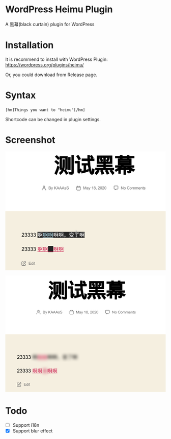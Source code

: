 # WordPress Heimu Plugin

A 黑幕(black curtain) plugin for WordPress

# Installation

It is recommend to install with WordPress Plugin: https://wordpress.org/plugins/heimu/

Or, you could download from Release page.

# Syntax

`[hm]Things you want to "heimu"[/hm]`

Shortcode can be changed in plugin settings.

# Screenshot

![screenshot](assets/screenshot-1.png)

![screenshot](assets/screenshot-2.png)

# Todo

- [ ] Support i18n
- [x] Support blur effect